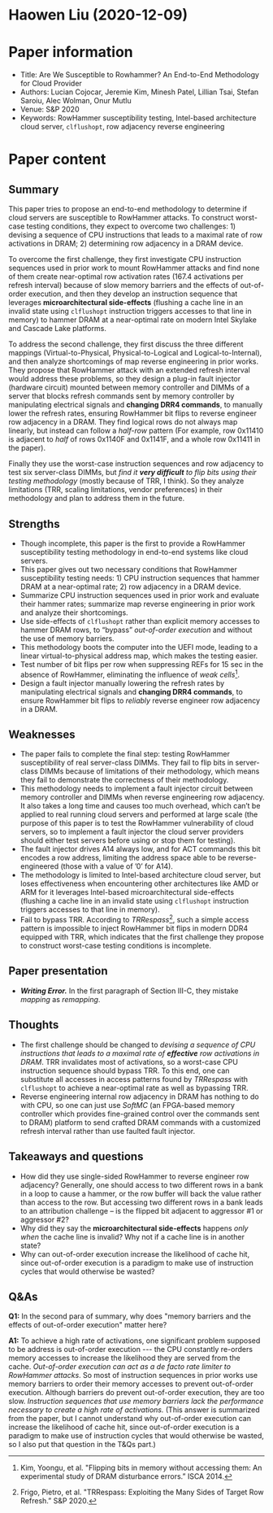 # Haowen Liu (2020-12-09)

# Paper information

- Title: Are We Susceptible to Rowhammer? An End-to-End Methodology for Cloud Provider
- Authors: Lucian Cojocar, Jeremie Kim, Minesh Patel, Lillian Tsai, Stefan Saroiu, Alec Wolman, Onur Mutlu
- Venue: S&P 2020
- Keywords: RowHammer susceptibility testing, Intel-based architecture cloud server, `clflushopt`, row adjacency reverse engineering

# Paper content

## Summary

This paper tries to propose an end-to-end methodology to determine if cloud servers are susceptible to RowHammer attacks. To construct worst-case testing conditions, they expect to overcome two challenges: 1) devising a sequence of CPU instructions that leads to a maximal rate of row activations in DRAM; 2) determining row adjacency in a DRAM device.

To overcome the first challenge, they first investigate CPU instruction sequences used in prior work to mount RowHammer attacks and find none of them create near-optimal row activation rates ($167.4$ activations per refresh interval) because of slow memory barriers and the effects of out-of-order execution, and then they develop an instruction sequence that leverages **microarchitectural side-effects** (flushing a cache line in an invalid state using `clflushopt` instruction triggers accesses to that line in memory) to hammer DRAM at a near-optimal rate on modern Intel Skylake and Cascade Lake platforms.

To address the second challenge, they first discuss the three different mappings (Virtual-to-Physical, Physical-to-Logical and Logical-to-Internal), and then analyze shortcomings of map reverse engineering in prior works. They propose that RowHammer attack with an extended refresh interval would address these problems, so they design a plug-in fault injector (hardware circuit) mounted between memory controller and DIMMs of a server that blocks refresh commands sent by memory controller by manipulating electrical signals and **changing DRR4 commands**, to manually lower the refresh rates, ensuring RowHammer bit flips to reverse engineer row adjacency in a DRAM. They find logical rows do not always map linearly, but instead can follow a *half-row* pattern (For example, row 0x11410 is adjacent to *half* of rows 0x1140F and 0x1141F, and a whole row 0x11411 in the paper).

Finally they use the worst-case instruction sequences and row adjacency to test six server-class DIMMs, but *find it **very difficult** to flip bits using their testing methodology* (mostly because of TRR, I think). So they analyze limitations (TRR, scaling limitations, vendor preferences) in their methodology and plan to address them in the future.

## Strengths

- Though incomplete, this paper is the first to provide a RowHammer susceptibility testing methodology in end-to-end systems like cloud servers.
- This paper gives out two necessary conditions that RowHammer susceptibility testing needs: 1) CPU instruction sequences that hammer DRAM at a near-optimal rate; 2) row adjacency in a DRAM device.
- Summarize CPU instruction sequences used in prior work and evaluate their hammer rates; summarize map reverse engineering in prior work and analyze their shortcomings.
- Use side-effects of `clflushopt` rather than explicit memory accesses to hammer DRAM rows, to “bypass” *out-of-order execution* and without the use of memory barriers.
- This methodology boots the computer into the UEFI mode, leading to a linear virtual-to-physical address map, which makes the testing easier.
- Test number of bit flips per row when suppressing REFs for $15$ sec in the absence of RowHammer, eliminating the influence of *weak cells*[^1].
- Design a fault injector manually lowering the refresh rates by manipulating electrical signals and **changing DRR4 commands**, to ensure RowHammer bit flips to *reliably* reverse engineer row adjacency in a DRAM.

## Weaknesses

- The paper fails to complete the final step: testing RowHammer susceptibility of real server-class DIMMs. They fail to flip bits in server-class DIMMs because of limitations of their methodology, which means they fail to demonstrate the correctness of their methodology.
- This methodology needs to implement a fault injector circuit between memory controller and DIMMs when reverse engineering row adjacency. It also takes a long time and causes too much overhead, which can’t be applied to real running cloud servers and performed at large scale (the purpose of this paper is to test the RowHammer vulnerability of cloud servers, so to implement a fault injector the cloud server providers should either test servers before using or stop them for testing).
- The fault injector drives A14 always low, and for ACT commands this bit encodes a row address, limiting the address space able to be reverse-engineered (those with a value of ’0’ for A14).
- The methodology is limited to Intel-based architecture cloud server, but loses effectiveness when encountering other architectures like AMD or ARM for it leverages Intel-based microarchitectural side-effects (flushing a cache line in an invalid state using `clflushopt` instruction triggers accesses to that line in memory).
- Fail to bypass TRR. According to *TRRespass*[^2], such a simple access pattern is impossible to inject RowHammer bit flips in modern DDR4 equipped with TRR, which indicates that the first challenge they propose to construct worst-case testing conditions is incomplete.

## Paper presentation

- ***Writing Error.*** In the first paragraph of Section III-C, they mistake *mapping* as *remapping*.

## Thoughts
- The first challenge should be changed to *devising a sequence of CPU instructions that leads to a maximal rate of **effective** row activations in DRAM*. TRR invalidates most of activations, so a worst-case CPU instruction sequence should bypass TRR. To this end, one can substitute all accesses in access patterns found by *TRRespass* with `clflushopt` to achieve a near-optimal rate as well as bypassing TRR.
- Reverse engineering internal row adjacency in DRAM has nothing to do with CPU, so one can just use *SoftMC* (an FPGA-based memory controller which provides fine-grained control over the commands sent to DRAM) platform to send crafted DRAM commands with a customized refresh interval rather than use faulted fault injector.

## Takeaways and questions

- How did they use single-sided RowHammer to reverse engineer row adjacency? Generally, one should access to two different rows in a bank in a loop to cause a hammer, or the row buffer will back the value rather than access to the row. But accessing two different rows in a bank leads to an attribution challenge – is the flipped bit adjacent to aggressor #1 or aggressor #2?
- Why did they say the **microarchitectural side-effects** happens *only when* the cache line is invalid? Why not if a cache line is in another state?
- Why can out-of-order execution increase the likelihood of cache hit, since out-of-order execution is a paradigm to make use of instruction cycles that would otherwise be wasted?

## Q&As

**Q1:** In the second para of summary, why does "memory barriers and the effects of out-of-order execution" matter here?

**A1:** To achieve a high rate of activations, one significant problem supposed to be address is out-of-order execution --- the CPU constantly re-orders memory accesses to increase the likelihood they are served from the cache. *Out-of-order execution can act as a de facto rate limiter to RowHammer attacks*. So most of instruction sequences in prior works use memory barriers to order their memory accesses to prevent out-of-order execution. Although barriers do prevent out-of-order execution, they are too slow. *Instruction sequences that use memory barriers lack the performance necessary to create a high rate of activations.* (This answer is summarized from the paper, but I cannot understand why out-of-order execution can increase the likelihood of cache hit, since out-of-order execution is a paradigm to make use of instruction cycles that would otherwise be wasted, so I also put that question in the T&Qs part.)




[^1]: Kim, Yoongu, et al. "Flipping bits in memory without accessing them: An experimental study of DRAM disturbance errors.” ISCA 2014.
[^2]: Frigo, Pietro, et al. "TRRespass: Exploiting the Many Sides of Target Row Refresh.” S&P 2020.

